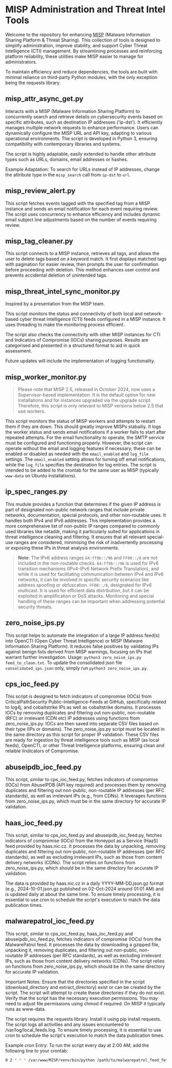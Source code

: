 # MISP Administration and Threat Intel Tools

Welcome to the repository for enhancing [MISP](https://github.com/MISP/MISP/) (Malware Information Sharing Platform & Threat Sharing). This collection of tools is designed to simplify administration, improve stability, and support Cyber Threat Intelligence (CTI) management. By streamlining processes and reinforcing platform reliability, these utilities make MISP easier to manage for administrators.

To maintain efficiency and reduce dependencies, the tools are built with minimal reliance on third-party Python modules, with the only exception being the requests library.


## misp_attr_async_get.py 
Interacts with a MISP (Malware Information Sharing Platform) to concurrently search and
retrieve details on cybersecurity events based on specific attributes, such as destination IP addresses ('ip-dst').
It efficiently manages multiple network requests to enhance performance. Users can dynamically configure the MISP URL
and API key, adapting to various operational environments. The script is developed in Python 3, ensuring compatibility
with contemporary libraries and systems. 

The script is highly adaptable, easily extended to handle other attribute types such as URLs, domains, email addresses or hashes.

Example Adaptation:
To search for URLs instead of IP addresses, change the attribute type in the `misp_search` call from `ip-dst` to `url`.

## misp_review_alert.py
This script fetches events tagged with the specified tag from a MISP instance and sends an email notification for each
event requiring review. The script uses concurrency to enhance efficiency and includes dynamic email subject line
adjustments based on the number of events requiring review.

## misp_tag_cleaner.py
This script connects to a MISP instance, retrieves all tags, and allows the user to delete tags based on a keyword match. It first displays matched tags with pagination for easier review, then prompts the user for confirmation before proceeding with deletion. This method enhances user control and prevents accidental deletion of unintended tags.

## misp_threat_intel_sync_monitor.py
Inspired by a presentation from the MISP team.

This script monitors the status and connectivity of both local and network-based cyber threat intelligence 
(CTI) feeds configured in a MISP instance. It uses threading to make the monitoring process efficient. 

The script also checks the connectivity with other MISP instances for CTI and Indicators of Compromise (IOCs) sharing purposes. Results are categorised and presented in a structured format to aid in quick assessment.

Future updates will include the implementation of logging functionality.

## misp_worker_monitor.py
>Please note that MISP 2.5, released in October 2024, now uses a Supervisor-based implementation. It is the default option for new installations and for instances upgraded via the upgrade script. Therefore, this script is only relevant to MISP versions below 2.5 that use workers.

This script monitors the status of MISP workers and attempts to restart them if they are down. This should greatly improve MISPs stabailiy. It logs the worker status and sends email notifications if a worker fails to start after repeated attempts. For the email functionality to operate, the SMTP service must be configured and functioning properly. However, the script can operate without the email and logging features if necessary; these can be enabled or disabled as needed with the `email_enabled` and `log_file` settings. The `email_enabled` setting allows for turning off email notifications, while the `log_file` specifies the destination for log entries. The script is intended to be added to the crontab for the same user as MISP (typically `www-data` on Ubuntu installations).

## ip_spec_ranges.py
This mudule provides a function that determines if the given IP address is part of designated non-public network ranges that include private networks, documentation, special protocols, and other non-routable uses. It handles both IPv4 and IPv6 addresses. This implementation provides a more comprehensive list of non-public IP ranges compared to commonly used libraries like netaddr, making it particularly suited for applications in threat intelligence cleaning and filtering. It ensures that all relevant special-use ranges are considered, minimising the risk of inadvertently processing or exposing these IPs in threat analysis environments.
> **Note**: The IPv6 address ranges `64:ff9b::/96` and `FF00::/8` are not included in the non-routable checks. `64:ff9b::/96` is used for IPv6 transition mechanisms (IPv4-IPv6 Network Prefix Translation), and while it is used for facilitating communication between IPv4 and IPv6 networks, it can be involved in specific security scenarios like address spoofing or obfuscation. `FF00::/8`, designated for IPv6 multicast. It is used for efficient data distribution, but it can be exploited in amplification or DoS attacks. Monitoring and special handling of these ranges can be important when addressing potential security threats.

## zero_noise_ips.py
This script helps to automate the integration of a large IP address feed(s) into OpenCTI (Open Cyber Threat Intelligence) or MISP (Malware Information Sharing Platform). It reduces false positives by validating IPs against benign lists derived from MISP warnings, focusing on IPs that warrant further investigation.
Usage: `python3 zero_noise_ips.py feed_to_clean.txt`. To update the consolidated json file `consolidated_ips.json` only, simply run `python3 zero_noise_ips.py`.

## cps_ioc_feed.py
This script is designed to fetch indicators of compromise (IOCs) from CriticalPathSecurity Public-Intelligence-Feeds at GitHub, specifically related to log4j, and cobaltstrike IPs as well as cobaltstrike domains. It processes IOCs by removing duplicates and filtering out non-public, non-routable (RFC) or irrelevant (CDN etc) IP addresses using functions from zero_noise_ips.py. IOCs are then saved into separate CSV files based on their type (IPs or domains). The zero_noise_ips.py script must be located in the same directory as this script for proper IP validation. These CSV files are ready for ingestion by threat intelligence tools such as MISP (as local feeds), OpenCTI, or other Threat Intelligence platforms, ensuring clean and relaible Iindicators of Compromise. 

## abuseipdb_ioc_feed.py
This script, similar to cps_ioc_feed.py, fetches indicators of compromise (IOCs) from AbuseIPDB (API key required) and processes them by removing duplicates and filtering out non-public, non-routable IP addresses (per RFC standards), as well as irrelevant IPs (e.g., from CDNs). It leverages functions from zero_noise_ips.py, which must be in the same directory for accurate IP validation.

## haas_ioc_feed.py
This script, similar to cps_ioc_feed.py and abuseipdb_ioc_feed.py, fetches indicators of compromise (IOCs) from the Honeypot as a Service (HaaS) feed provided by haas.nic.cz. It processes the data by unpacking, removing duplicates and filtering out non-public, non-routable IP addresses (per RFC standards), as well as excluding irrelevant IPs, such as those from content delivery networks (CDNs). The script relies on functions from zero_noise_ips.py, which should be in the same directory for accurate IP validation.

The data is provided by haas.nic.cz in a daily YYYY-MM-DD.json.gz format (e.g., 2024-10-01.json.gz published on 02-Oct-2024 around 01:01 AM) and is updated daily at about the same time. To ensure timely processing, it is essential to use cron to schedule the script's execution to match the data publication times.

## malwarepatrol_ioc_feed.py

This script, similar to cps_ioc_feed.py, haas_ioc_feed.py and abuseipdb_ioc_feed.py, fetches indicators of compromise (IOCs) from the MalwarePatrol feed. It processes the data by downloading a gzipped file, unpacking it, removing duplicates, and filtering out non-public, non-routable IP addresses (per RFC standards), as well as excluding irrelevant IPs, such as those from content delivery networks (CDNs). The script relies on functions from zero_noise_ips.py, which should be in the same directory for accurate IP validation.

Important Notes:
Ensure that the directories specified in the script (download_directory and extract_directory) exist or can be created by the script. The script will attempt to create these directories if they do not exist. Verify that the script has the necessary execution permissions. You may need to adjust file permissions using chmod if required. On MISP it typically runs as www-data.

The script requires the requests library. Install it using pip install requests.
The script logs all activities and any issues encountered to /var/log/local_feeds.log. 
To ensure timely processing, it is essential to use cron to schedule the script's execution to match the data publication times.

Example cron Entry:
To run the script every day at 2:00 AM, add the following line to your crontab:
```bash
0 2 * * * /var/www/MISP/venv/bin/python /path/to/malwarepatrol_feed_fetcher.py
```












    




